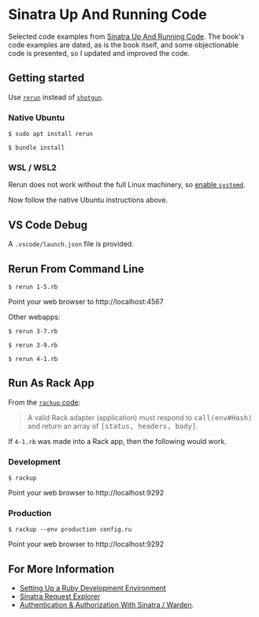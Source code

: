 # Sinatra Up And Running Code
Selected code examples from
[Sinatra Up And Running Code](https://www.oreilly.com/library/view/sinatra-up-and/9781449306847/).
The book's code examples are dated, as is the book itself,
and some objectionable code is presented,
so I updated and improved the code.


## Getting started
Use [`rerun`](https://github.com/alexch/rerun) instead of
[`shotgun`](https://github.com/rtomayko/shotgun).


### Native Ubuntu
```shell
$ sudo apt install rerun

$ bundle install
```


### WSL / WSL2
Rerun does not work without the full Linux machinery, so
[enable `systemd`](https://devblogs.microsoft.com/commandline/systemd-support-is-now-available-in-wsl/).

Now follow the native Ubuntu instructions above.


## VS Code Debug
A `.vscode/launch.json` file is provided.


## Rerun From Command Line
```shell
$ rerun 1-5.rb
```
Point your web browser to http://localhost:4567

Other webapps:
```shell
$ rerun 3-7.rb

$ rerun 3-9.rb

$ rerun 4-1.rb
```


## Run As Rack App
From the [`rackup` code](https://github.com/macournoyer/thin/blob/master/lib/thin/server.rb#L27-L28):
> A valid Rack adapter (application) must respond to <tt>call(env#Hash)</tt> and return an array of <tt>[status, headers, body]</tt>.

If `4-1.rb` was made into a Rack app, then the following would work.

### Development
```shell
$ rackup
```
Point your web browser to http://localhost:9292


### Production
```shell
$ rackup --env production config.ru
```
Point your web browser to http://localhost:9292


## For More Information
 - [Setting Up a Ruby Development Environment](https://www.mslinn.com/jekyll/500-ruby-setup.html)
 - [Sinatra Request Explorer](https://www.mslinn.com/blog/2022/12/02/sinatraRequestExplorer.html)
 - [Authentication & Authorization With Sinatra / Warden](https://www.mslinn.com/blog/2022/12/05/sinatra-warden.html).

